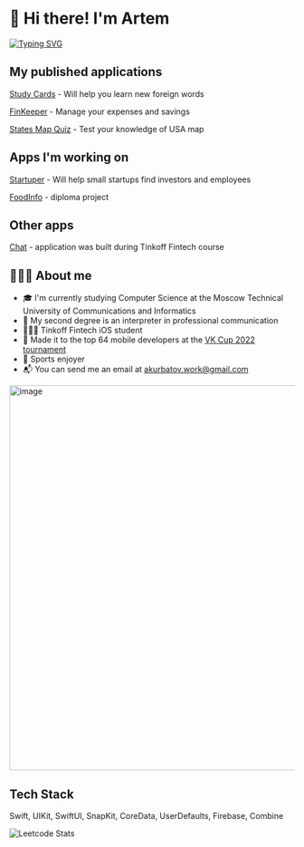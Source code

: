 # 👋 Hi there! I'm Artem
[![Typing SVG](https://readme-typing-svg.herokuapp.com?font=Fira+Code&pause=1000&color=FF6347&background=A2FF2B00&width=435&lines=iOS+Developer)](https://git.io/typing-svg)

## My published applications

<a href="https://apps.apple.com/us/app/study-cards-easy-learning/id6443857317" target="_blank">Study Cards</a> - Will help you learn new foreign words

<a href="https://apps.apple.com/ru/app/finkeeper/id1666950211?l=en" target="_blank">FinKeeper</a> - Manage your expenses and savings

<a href="https://apps.apple.com/us/app/states-map-quiz/id1668807246?ign-itscg=30200&ign-itsct=apps_box_link" target="_blank">States Map Quiz</a> - Test your knowledge of USA map

## Apps I'm working on

<a href="https://github.com/KurbatovIOS/Startuper" target="_blank">Startuper</a> - Will help small startups find investors and employees

<a href="https://github.com/KurbatovIOS/FoodInfo" target="_blank">FoodInfo</a> - diploma project

## Other apps
<a href="https://github.com/KurbatovIOS/Chat" target="_blank">Chat</a> - application was built during Tinkoff Fintech course 

## 👨🏻‍💻 About me

- 🎓 I'm currently studying Computer Science at the Moscow Technical University of Communications and Informatics
- 📖 My second degree is an interpreter in professional communication
- 👨🏻‍💻 Tinkoff Fintech iOS student
- 🏅 Made it to the top 64 mobile developers at the <a href="https://github.com/KurbatovIOS/VK-Cup-R2" target="_blank">VK Cup 2022 tournament</a>
- 🏀 Sports enjoyer
- 📬 You can send me an email at akurbatov.work@gmail.com

<img width="680" alt="image" src="https://github.com/KurbatovIOS/kurbatovios/assets/105456398/e076517d-2f15-4aa8-a9c2-5cddb85ee8d0">


## Tech Stack

Swift, UIKit, SwiftUI, SnapKit, CoreData, UserDefaults, Firebase, Combine

![Leetcode Stats](https://leetcard.jacoblin.cool/artkurbatov?hide=ranking)
